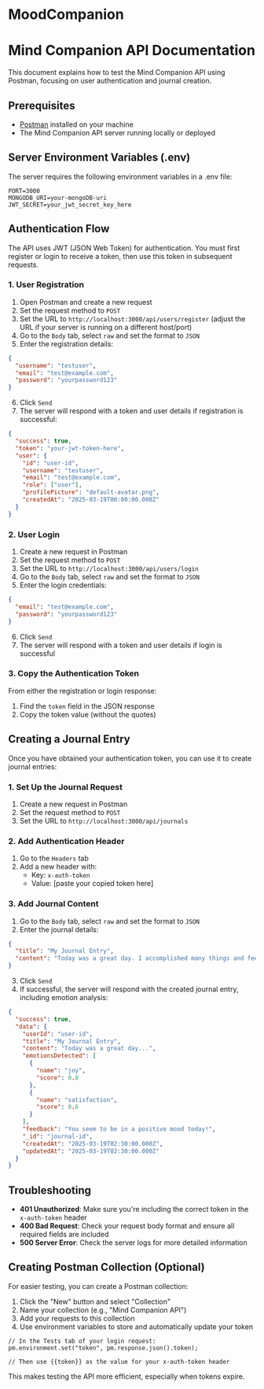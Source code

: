 # MoodCompanion

# Mind Companion API Documentation

This document explains how to test the Mind Companion API using Postman, focusing on user authentication and journal creation.

## Prerequisites

- [Postman](https://www.postman.com/downloads/) installed on your machine
- The Mind Companion API server running locally or deployed

## Server Environment Variables (.env)

The server requires the following environment variables in a .env file:

```
PORT=3000
MONGODB_URI=your-mongoDB-uri
JWT_SECRET=your_jwt_secret_key_here
```

## Authentication Flow

The API uses JWT (JSON Web Token) for authentication. You must first register or login to receive a token, then use this token in subsequent requests.

### 1. User Registration

1. Open Postman and create a new request
2. Set the request method to `POST`
3. Set the URL to `http://localhost:3000/api/users/register` (adjust the URL if your server is running on a different host/port)
4. Go to the `Body` tab, select `raw` and set the format to `JSON`
5. Enter the registration details:

```json
{
  "username": "testuser",
  "email": "test@example.com",
  "password": "yourpassword123"
}
```

6. Click `Send`
7. The server will respond with a token and user details if registration is successful:

```json
{
  "success": true,
  "token": "your-jwt-token-here",
  "user": {
    "id": "user-id",
    "username": "testuser",
    "email": "test@example.com",
    "role": ["user"],
    "profilePicture": "default-avatar.png",
    "createdAt": "2025-03-19T00:00:00.000Z"
  }
}
```

### 2. User Login

1. Create a new request in Postman
2. Set the request method to `POST`
3. Set the URL to `http://localhost:3000/api/users/login`
4. Go to the `Body` tab, select `raw` and set the format to `JSON`
5. Enter the login credentials:

```json
{
  "email": "test@example.com",
  "password": "yourpassword123"
}
```

6. Click `Send`
7. The server will respond with a token and user details if login is successful

### 3. Copy the Authentication Token

From either the registration or login response:

1. Find the `token` field in the JSON response
2. Copy the token value (without the quotes)

## Creating a Journal Entry

Once you have obtained your authentication token, you can use it to create journal entries:

### 1. Set Up the Journal Request

1. Create a new request in Postman
2. Set the request method to `POST`
3. Set the URL to `http://localhost:3000/api/journals`

### 2. Add Authentication Header

1. Go to the `Headers` tab
2. Add a new header with:
   - Key: `x-auth-token`
   - Value: [paste your copied token here]

### 3. Add Journal Content

1. Go to the `Body` tab, select `raw` and set the format to `JSON`
2. Enter the journal details:

```json
{
  "title": "My Journal Entry",
  "content": "Today was a great day. I accomplished many things and feel positive about my progress."
}
```

3. Click `Send`
4. If successful, the server will respond with the created journal entry, including emotion analysis:

```json
{
  "success": true,
  "data": {
    "userId": "user-id",
    "title": "My Journal Entry",
    "content": "Today was a great day...",
    "emotionsDetected": [
      {
        "name": "joy",
        "score": 0.8
      },
      {
        "name": "satisfaction",
        "score": 0.6
      }
    ],
    "feedback": "You seem to be in a positive mood today!",
    "_id": "journal-id",
    "createdAt": "2025-03-19T02:30:00.000Z",
    "updatedAt": "2025-03-19T02:30:00.000Z"
  }
}
```

## Troubleshooting

- **401 Unauthorized**: Make sure you're including the correct token in the `x-auth-token` header
- **400 Bad Request**: Check your request body format and ensure all required fields are included
- **500 Server Error**: Check the server logs for more detailed information

## Creating Postman Collection (Optional)

For easier testing, you can create a Postman collection:

1. Click the "New" button and select "Collection"
2. Name your collection (e.g., "Mind Companion API")
3. Add your requests to this collection
4. Use environment variables to store and automatically update your token

```
// In the Tests tab of your login request:
pm.environment.set("token", pm.response.json().token);

// Then use {{token}} as the value for your x-auth-token header
```

This makes testing the API more efficient, especially when tokens expire.

